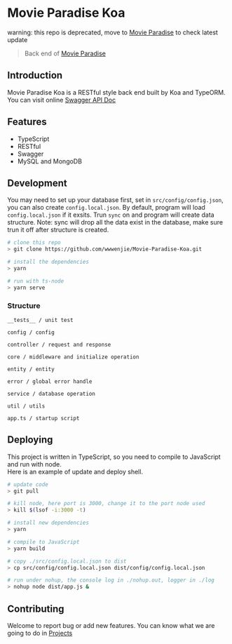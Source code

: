 # Movie Paradise Koa

warning: this repo is deprecated, move to [Movie Paradise](https://github.com/wwwenjie/movie-paradise) to check latest update

> Back end of [Movie Paradise](https://github.com/wwwenjie/movie-paradise)

## Introduction

Movie Paradise Koa is a RESTful style back end built by Koa and TypeORM.  
You can visit online [Swagger API Doc](https://api.movie.jinwenjie.me/swagger-html)

## Features

- TypeScript
- RESTful
- Swagger
- MySQL and MongoDB

## Development

You may need to set up your database first, set in `src/config/config.json`, you can also create `config.local.json`. By default, program will load `config.local.json` if it exsits. Trun `sync` on and program will create data structure. Note: sync will drop all the data exist in the database, make sure trun it off after structure is created.

```bash
# clone this repo
> git clone https://github.com/wwwenjie/Movie-Paradise-Koa.git

# install the dependencies
> yarn

# run with ts-node
> yarn serve
```

### Structure

```
__tests__ / unit test

config / config

controller / request and response

core / middleware and initialize operation

entity / entity

error / global error handle

service / database operation

util / utils

app.ts / startup script
```

## Deploying

This project is written in TypeScript, so you need to compile to JavaScript and run with node.  
Here is an example of update and deploy shell.

```bash
# update code
> git pull

# kill node, here port is 3000, change it to the port node used
> kill $(lsof -i:3000 -t)

# install new dependencies
> yarn

# compile to JavaScript
> yarn build

# copy ./src/config.local.json to dist
> cp src/config/config.local.json dist/config/config.local.json

# run under nohup, the console log in ./nohup.out, logger in ./log
> nohup node dist/app.js &
```

## Contributing

Welcome to report bug or add new features. You can know what we are going to do in [Projects](https://github.com/wwwenjie/Movie-Paradise-Koa/projects)

